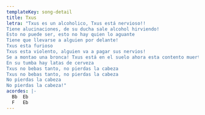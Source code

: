```yaml
---
templateKey: song-detail
title: Txus
letra: "Txus es un alcoholico, Txus está nervioso!!
Tiene alucinaciones, de su ducha sale alcohol hirviendo!
Esto no puede ser, esto no hay quien lo aguante
Tiene que llevarse a alguien por delante!
Txus esta furioso
Txus esta violento, alguien va a pagar sus nervios!
Se a montao una bronca! Txus está en el suelo ahora esta contento muerto!
En su tumba hay latas de cerveza
Txus no bebas tanto, no pierdas la cabeza
Txus no bebas tanto, no pierdas la cabeza
No pierdas la cabeza
No pierdas la cabeza!"
acordes: |-
  Bb  Eb 
  F   Eb
---
```


